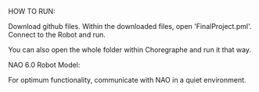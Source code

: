 HOW TO RUN:

Download github files. 
Within the downloaded files, open 'FinalProject.pml'.
Connect to the Robot and run.

You can also open the whole folder within Choregraphe and run it that way.



NAO 6.0 Robot Model:



For optimum functionality, communicate with NAO in a quiet environment.
